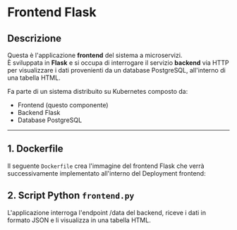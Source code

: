 # Frontend Flask 

## Descrizione

Questa è l'applicazione **frontend** del sistema a microservizi.  
È sviluppata in **Flask** e si occupa di interrogare il servizio **backend** via HTTP per visualizzare i dati provenienti da un database PostgreSQL, all'interno di una tabella HTML.

Fa parte di un sistema distribuito su Kubernetes composto da:
- Frontend (questo componente)
- Backend Flask
- Database PostgreSQL

---

## 1. Dockerfile

Il seguente `Dockerfile` crea l'immagine del frontend Flask che verrà successivamente implementato all'interno del Deployment frontend:

## 2. Script Python `frontend.py`

L'applicazione interroga l'endpoint /data del backend, riceve i dati in formato JSON e li visualizza in una tabella HTML.